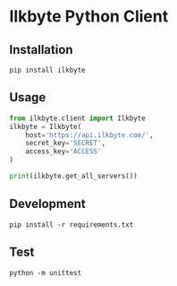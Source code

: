 # Ilkbyte Python Client

## Installation
```terminal
pip install ilkbyte
```

## Usage
```python
from ilkbyte.client import Ilkbyte
ilkbyte = Ilkbyte(
    host='https://api.ilkbyte.com/',
    secret_key='SECRET',
    access_key='ACCESS'
)

print(ilkbyte.get_all_servers())
```

## Development
```terminal
pip install -r requirements.txt
```

## Test
```terminal
python -m unittest
```

